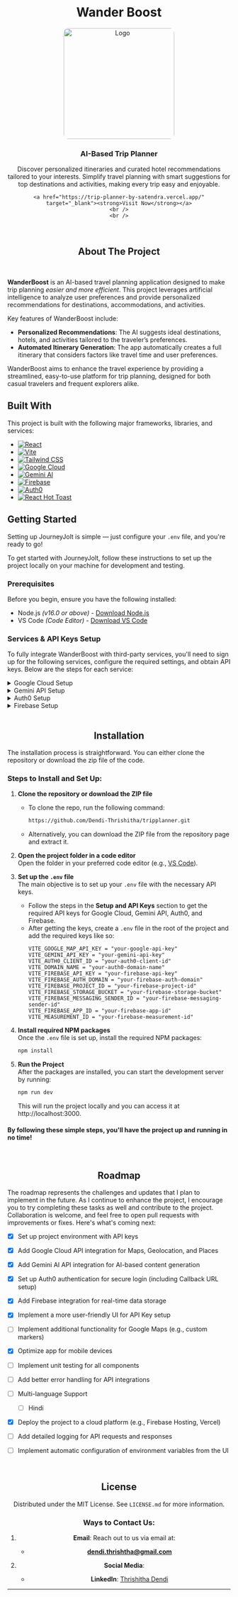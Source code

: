 <div align="center">
  <h1 align="center">Wander Boost</h1 >
  <a href="https://trip-planner-by-satendra.vercel.app/" target="_blank">
    <img src="https://i.ibb.co/X7N17ps/main.png" style="border-radius: 10px;" alt="Logo" width="" height="250">
  </a>

  <div align="center">
  
</div>

  <h3>AI-Based Trip Planner</h3>

  <p align="center">
    Discover personalized itineraries and curated hotel recommendations tailored to your interests. Simplify travel planning with smart suggestions for top destinations and activities, making every trip easy and enjoyable.
    <br />
    
    <a href="https://trip-planner-by-satendra.vercel.app/" target="_blank"><strong>Visit Now</strong></a>
    <br />
    <br />

</div>
</br>
<div align="center">

## About The Project

</div>


</br>

**WanderBoost** is an AI-based travel planning application designed to make trip planning _easier and more efficient_. This project leverages artificial intelligence to analyze user preferences and provide personalized recommendations for destinations, accommodations, and activities.

Key features of WanderBoost include:
* **Personalized Recommendations**: The AI suggests ideal destinations, hotels, and activities tailored to the traveler’s preferences.
* **Automated Itinerary Generation**: The app automatically creates a full itinerary that considers factors like travel time and user preferences.

WanderBoost aims to enhance the travel experience by providing a streamlined, easy-to-use platform for trip planning, designed for both casual travelers and frequent explorers alike.




## Built With

This project is built with the following major frameworks, libraries, and services:

* [![React](https://img.shields.io/badge/React-20232A?style=for-the-badge&logo=react&background=E4E4E4)](https://reactjs.org/)
* [![Vite](https://img.shields.io/badge/Vite-000000?style=for-the-badge&logo=vite&logoColor=white)](https://vite.dev/)
* [![Tailwind CSS](https://img.shields.io/badge/Tailwind%20CSS-06B6D4?style=for-the-badge&logo=tailwindcss&logoColor=white)](https://tailwindcss.com/)
* [![Google Cloud](https://img.shields.io/badge/Google%20Cloud-4285F4?style=for-the-badge&logo=google-cloud&logoColor=white)](https://cloud.google.com/)
* [![Gemini AI](https://img.shields.io/badge/Gemini%20AI-FF5F00?style=for-the-badge&logo=google-cloud&logoColor=white)](https://cloud.google.com/blog/topics/ai-machine-learning/introducing-gemini-the-new-ai-powered-google-cloud-platform)
* [![Firebase](https://img.shields.io/badge/Firebase-FFCA28?style=for-the-badge&logo=firebase&logoColor=black)](https://firebase.google.com/)
* [![Auth0](https://img.shields.io/badge/Auth0-000000?style=for-the-badge&logo=auth0&background=E4E4E4)](https://auth0.com/)
* [![React Hot Toast](https://img.shields.io/badge/React%20Hot%20Toast-FF5733?style=for-the-badge&logo=react&logoColor=black)](https://react-hot-toast.com/)




## Getting Started

Setting up JourneyJolt is simple — just configure your ```.env``` file, and you're ready to go!

To get started with JourneyJolt, follow these instructions to set up the project locally on your machine for development and testing.

### Prerequisites

Before you begin, ensure you have the following installed:
* Node.js  _(v16.0 or above)_ - [Download Node.js](https://nodejs.org/en)
* VS Code _(Code Editor)_ - [Download VS Code](https://visualstudio.microsoft.com/downloads/)

### Services & API Keys Setup

To fully integrate WanderBoost with third-party services, you'll need to sign up for the following services, configure the required settings, and obtain API keys. Below are the steps for each service:

 
<details>
  <summary>Google Cloud Setup</summary>
    Follow these steps to set up Google Cloud for your project:
  <ol>
    <li>Create an account on <a href="https://cloud.google.com" target="_blank">Google Cloud</a>.</li>
    <li>As a new user, you will receive a free trial with 90 days and ₹25,000 in free credits, which you can use for your project.</li>
    <li>After setting up your account, go to the <b>APIs & Services</b> section to create an API key.</li>
    <li>Next, enable the following APIs:
      <ul>
        <li>Maps JavaScript API</li>
        <li>Maps Embed API</li>
        <li>Geolocation API</li>
        <li>Geocoding API</li>
        <li>Places API</li>
        <li>Places API (New)</li>
      </ul>
    </li>
    <li>The "Places API (New)" may require you to set up a billing account. Don’t worry, your free credits are more than enough to cover the cost!</li>
    <li>Once everything is set up, you will have your Google API key ready to use.</li>
    <li>Paste the API key in your environment file: 
      <pre><code>VITE_GOOGLE_MAP_API_KEY="YOUR_GOOGLE_API_KEY"</code></pre>
    </li>
  </ol>
</details>

<details>
  <summary>Gemini API Setup</summary>
    Follow these steps to set up the Gemini API:
  <ol>
    <li>Go to the <a href="https://ai.google.dev/" target="_blank">Gemini AI website</a>.</li>
    <li>Create an account if you don't have one, or sign in with your existing account.</li>
    <li>The Gemini API is free, meaning there are no charges associated with using it for your project.</li>
    <li>Once your account is set up, you can start using the Gemini API for your project.</li>
    <li>Paste the API key in your environment file: 
      <pre><code>VITE_GEMINI_API_KEY="YOUR_GEMINI_API_KEY"</code></pre>
    </li>
  </ol>
</details>


<details>
  <summary>Auth0 Setup</summary>
  <p>
    Follow these steps to set up Auth0 for your project:
  </p>
  <ol>
    <li>Go to the <a href="https://auth0.com/" target="_blank">Auth0 website</a>.</li>
    <li>Create a free account. The free plan supports up to 25,000 monthly active users, which is more than enough for our project.</li>
    <li>After signing up, select the type of project you are creating. Choose "Single Page Application" as we are building a React app.</li>
    <li>Once your account is set up, create a new application within Auth0.</li>
    <li>Go to the settings of the created application to get the authentication credentials.</li>
    <li>You'll need the following credentials:
      <ul>
        <li><strong>Domain Name</strong></li>
        <li><strong>Client ID</strong></li>
      </ul>
    </li>
    <li>Paste the credentials into your environment file:
      <pre><code>VITE_DOMAIN_NAME="your-auth0-domain"</code></pre>
      <pre><code>VITE_AUTH0_CLIENT_ID="your-client-id"</code></pre>
    </li>
  </ol>
  <p><strong>Important Note:</strong> After running the project, you will need to configure the callback URL and logout URL in the Auth0 application settings. The callback URL should be the hosted URL of your React app when it is running locally or deployed. <em>(generally: http://localhost:5173/)</em></p>
</details>

<details>
  <summary>Firebase Setup</summary>
  <ul>
    <li>Visit the <a href="https://firebase.google.com/">Firebase website</a> and create an account or log in if you already have one.</li>
    <li>Once logged in, create a new project by clicking on "Add Project". Follow the prompts for setting up the project. Choose the "Test mode" option for the database so you can easily set up read and write permissions.</li>
    <li>After the project is created, click on the "Web" icon to create a new web app within the Firebase project.</li>
    <li>Follow the prompts to register your app. Firebase will provide you with the necessary configuration details during this step.</li>
    <li>Once the web app is created, go to your Firebase Console, and select the project you just created.</li>
    <li>Create Firestore Databse, this will be the actaul database where we will store everything</li>
    <li>In Firestore Databse, go to the "Rules" tab and edit the read and write rules so that you can save data <br /> <code>allow read, write: if request.time < timestamp.date(2099, 8, 18);</code>
    </li>
    <li>Navigate to the "Project settings" by clicking on the gear icon near the top left corner.</li>
    <li>In the "General" tab, you will find the credentials for your Firebase project. These credentials are needed to set up Firebase in your React project.</li>
    <li>Copy the credentials provided by Firebase (e.g., API key, auth domain, etc.) and paste them into your `.env` file with the following format:</li>
  </ul>
  <pre>
    VITE_FIREBASE_API_KEY = "your-api-key-here"
    VITE_FIREBASE_AUTH_DOMAIN = "your-auth-domain-here"
    VITE_FIREBASE_PROJECT_ID = "your-project-id-here"
    VITE_FIREBASE_STORAGE_BUCKET = "your-storage-bucket-here"
    VITE_FIREBASE_MESSAGING_SENDER_ID = "your-messaging-sender-id-here"
    VITE_FIREBASE_APP_ID = "your-app-id-here"
    VITE_MEASUREMENT_ID = "your-measurement-id-here"
  </pre>
</details>




</br>
<div align="center">

## Installation

</div>

The installation process is straightforward. You can either clone the repository or download the zip file of the code.

### Steps to Install and Set Up:

1. **Clone the repository or download the ZIP file**  
   - To clone the repo, run the following command:
     ```sh
     https://github.com/Dendi-Thrishitha/tripplanner.git
     ```
   - Alternatively, you can download the ZIP file from the repository page and extract it.

2. **Open the project folder in a code editor**  
   Open the folder in your preferred code editor (e.g., [VS Code](https://code.visualstudio.com/)).

3. **Set up the `.env` file**  
   The main objective is to set up your `.env` file with the necessary API keys.  
   - Follow the steps in the **Setup and API Keys** section to get the required API keys for Google Cloud, Gemini API, Auth0, and Firebase.
   - After getting the keys, create a `.env` file in the root of the project and add the required keys like so:
     ```env
     VITE_GOOGLE_MAP_API_KEY = "your-google-api-key"
     VITE_GEMINI_API_KEY = "your-gemini-api-key"
     VITE_AUTH0_CLIENT_ID = "your-auth0-client-id"
     VITE_DOMAIN_NAME = "your-auth0-domain-name"
     VITE_FIREBASE_API_KEY = "your-firebase-api-key"
     VITE_FIREBASE_AUTH_DOMAIN = "your-firebase-auth-domain"
     VITE_FIREBASE_PROJECT_ID = "your-firebase-project-id"
     VITE_FIREBASE_STORAGE_BUCKET = "your-firebase-storage-bucket"
     VITE_FIREBASE_MESSAGING_SENDER_ID = "your-firebase-messaging-sender-id"
     VITE_FIREBASE_APP_ID = "your-firebase-app-id"
     VITE_MEASUREMENT_ID = "your-firebase-measurement-id"
     ```

4. **Install required NPM packages**  
   Once the `.env` file is set up, install the required NPM packages:
   ```sh
   npm install
   ```

5. **Run the Project**  
  After the packages are installed, you can start the development server by running:
   ```sh
   npm run dev
   ```
    This will run the project locally and you can access it at http://localhost:3000.

#### By following these simple steps, you'll have the project up and running in no time!



</br>
<div align="center">

## Roadmap

</div>

The roadmap represents the challenges and updates that I plan to implement in the future. As I continue to enhance the project, I encourage you to try completing these tasks as well and contribute to the project. Collaboration is welcome, and feel free to open pull requests with improvements or fixes. Here's what's coming next:

- [x] Set up project environment with API keys
- [x] Add Google Cloud API integration for Maps, Geolocation, and Places
- [x] Add Gemini AI API integration for AI-based content generation
- [x] Set up Auth0 authentication for secure login (including Callback URL setup)
- [x] Add Firebase integration for real-time data storage
- [x] Implement a more user-friendly UI for API Key setup
- [ ] Implement additional functionality for Google Maps (e.g., custom markers)
- [x] Optimize app for mobile devices
- [ ] Implement unit testing for all components
- [ ] Add better error handling for API integrations
- [ ] Multi-language Support
    - [ ] Hindi
- [x] Deploy the project to a cloud platform (e.g., Firebase Hosting, Vercel)
- [ ] Add detailed logging for API requests and responses
- [ ] Implement automatic configuration of environment variables from the UI




</br>
<div align="center">


<div align="center">

## License

</div>
Distributed under the MIT License. See <code>LICENSE.md</code> for more information.


</br>


### Ways to Contact Us:


1. **Email**: Reach out to us via email at:
   - **dendi.thrishtha@gmail.com** 

2. **Social Media**:
   
   - **LinkedIn**: [Thrishitha Dendi ](https://www.linkedin.com/in/thrishitha-reddy/)

---

